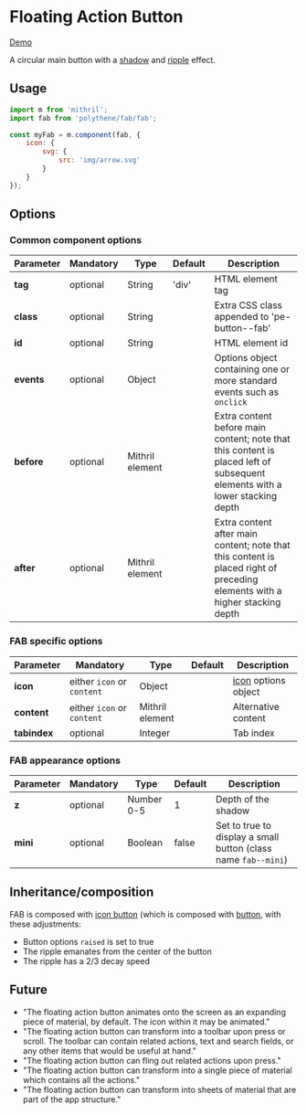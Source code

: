 # Floating Action Button

<a class="btn-demo" href="http://arthurclemens.github.io/Polythene-examples/index.html#/fab">Demo</a>

A circular main button with a [shadow](#shadow) and [ripple](#ripple) effect.


## Usage

~~~javascript
import m from 'mithril';
import fab from 'polythene/fab/fab';

const myFab = m.component(fab, {
    icon: {
    	svg: {
    	    src: 'img/arrow.svg'
    	}
    }
});
~~~

## Options

### Common component options

| **Parameter** |  **Mandatory** | **Type** | **Default** | **Description** |
| ------------- | -------------- | -------- | ----------- | --------------- |
| **tag** | optional | String | 'div' | HTML element tag |
| **class** | optional | String |  | Extra CSS class appended to 'pe-button--fab' |
| **id** | optional | String | | HTML element id |
| **events** | optional | Object | | Options object containing one or more standard events such as `onclick` |
| **before** | optional | Mithril element | | Extra content before main content; note that this content is placed left of subsequent elements with a lower stacking depth |
| **after** | optional | Mithril element | | Extra content after main content; note that this content is placed right of preceding elements with a higher stacking depth |

### FAB specific options

| **Parameter** |  **Mandatory** | **Type** | **Default** | **Description** |
| ------------- | -------------- | -------- | ----------- | --------------- |
| **icon** | either `icon` or `content` | Object |  | [icon](#icon) options object |
| **content**| either `icon` or `content` | Mithril element |  | Alternative content |
| **tabindex** | optional | Integer | | Tab index |

### FAB appearance options

| **Parameter** |  **Mandatory** | **Type** | **Default** | **Description** |
| ------------- | -------------- | -------- | ----------- | --------------- |
| **z** | optional | Number 0-5 | 1 | Depth of the shadow |
| **mini** | optional | Boolean | false | Set to true to display a small button (class name `fab--mini`) |


## Inheritance/composition

FAB is composed with [icon button](#icon-button) (which is composed with [button](#button), with these adjustments:

* Button options `raised` is set to true
* The ripple emanates from the center of the button
* The ripple has a 2/3 decay speed



## Future

* "The floating action button animates onto the screen as an expanding piece of material, by default. The icon within it may be animated."
* "The floating action button can transform into a toolbar upon press or scroll. The toolbar can contain related actions, text and search fields, or any other items that would be useful at hand."
* "The floating action button can fling out related actions upon press."
* "The floating action button can transform into a single piece of material which contains all the actions."
* "The floating action button can transform into sheets of material that are part of the app structure."
